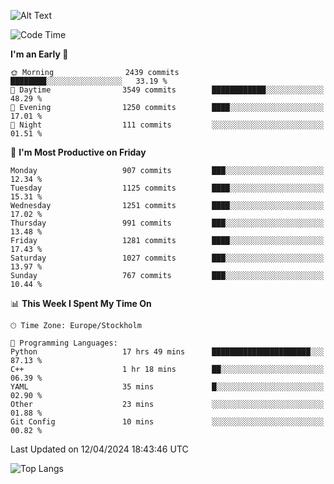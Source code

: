![Alt Text](https://media.tenor.com/3Gehha8RO-sAAAAC/goose-dance.gif)

<!--START_SECTION:waka-->
![Code Time](http://img.shields.io/badge/Code%20Time-62%20hrs%2017%20mins-blue)

**I'm an Early 🐤** 

```text
🌞 Morning                2439 commits        ████████░░░░░░░░░░░░░░░░░   33.19 % 
🌆 Daytime                3549 commits        ████████████░░░░░░░░░░░░░   48.29 % 
🌃 Evening                1250 commits        ████░░░░░░░░░░░░░░░░░░░░░   17.01 % 
🌙 Night                  111 commits         ░░░░░░░░░░░░░░░░░░░░░░░░░   01.51 % 
```
📅 **I'm Most Productive on Friday** 

```text
Monday                   907 commits         ███░░░░░░░░░░░░░░░░░░░░░░   12.34 % 
Tuesday                  1125 commits        ████░░░░░░░░░░░░░░░░░░░░░   15.31 % 
Wednesday                1251 commits        ████░░░░░░░░░░░░░░░░░░░░░   17.02 % 
Thursday                 991 commits         ███░░░░░░░░░░░░░░░░░░░░░░   13.48 % 
Friday                   1281 commits        ████░░░░░░░░░░░░░░░░░░░░░   17.43 % 
Saturday                 1027 commits        ███░░░░░░░░░░░░░░░░░░░░░░   13.97 % 
Sunday                   767 commits         ███░░░░░░░░░░░░░░░░░░░░░░   10.44 % 
```


📊 **This Week I Spent My Time On** 

```text
🕑︎ Time Zone: Europe/Stockholm

💬 Programming Languages: 
Python                   17 hrs 49 mins      ██████████████████████░░░   87.13 % 
C++                      1 hr 18 mins        ██░░░░░░░░░░░░░░░░░░░░░░░   06.39 % 
YAML                     35 mins             █░░░░░░░░░░░░░░░░░░░░░░░░   02.90 % 
Other                    23 mins             ░░░░░░░░░░░░░░░░░░░░░░░░░   01.88 % 
Git Config               10 mins             ░░░░░░░░░░░░░░░░░░░░░░░░░   00.82 % 
```


 Last Updated on 12/04/2024 18:43:46 UTC
<!--END_SECTION:waka-->

![Top Langs](https://github-readme-stats-rose-phi.vercel.app/api/top-langs/?username=jxncted\&layout=compact&hide=c,assembly,jupyter%20notebook)
